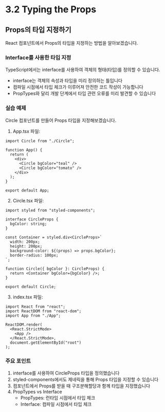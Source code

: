 # 3.2 Typing the Props

## Props의 타입 지정하기

React 컴포넌트에서 Props의 타입을 지정하는 방법을 알아보겠습니다.

### Interface를 사용한 타입 지정

TypeScript에서는 interface를 사용하여 객체의 형태(타입)를 정의할 수 있습니다.

- interface는 객체의 속성과 타입을 미리 정의하는 틀입니다
- 컴파일 시점에서 타입 체크가 이루어져 안전한 코드 작성이 가능합니다
- PropTypes와 달리 개발 단계에서 타입 관련 오류를 미리 발견할 수 있습니다

### 실습 예제

Circle 컴포넌트를 만들어 Props 타입을 지정해보겠습니다.

1. App.tsx 파일:

```tsx
import Circle from "./Circle";

function App() {
  return (
    <div>
      <Circle bgColor="teal" />
      <Circle bgColor="tomato" />
    </div>
  );
}

export default App;
```

2. Circle.tsx 파일:

```tsx
import styled from "styled-components";

interface CircleProps {
  bgColor: string;
}

const Container = styled.div<CircleProps>`
  width: 200px;
  height: 200px;
  background-color: ${(props) => props.bgColor};
  border-radius: 100px;
`;

function Circle({ bgColor }: CircleProps) {
  return <Container bgColor={bgColor} />;
}

export default Circle;
```

3. index.tsx 파일:

```tsx
import React from "react";
import ReactDOM from "react-dom";
import App from "./App";

ReactDOM.render(
  <React.StrictMode>
    <App />
  </React.StrictMode>,
  document.getElementById("root")
);
```

### 주요 포인트

1. interface를 사용하여 CircleProps 타입을 정의했습니다
2. styled-components에서도 제네릭을 통해 Props 타입을 지정할 수 있습니다
3. 컴포넌트에서 Props를 받을 때 구조분해할당과 함께 타입을 지정했습니다
4. PropTypes vs Interface
   - PropTypes: 런타임 시점에서 타입 체크
   - Interface: 컴파일 시점에서 타입 체크
